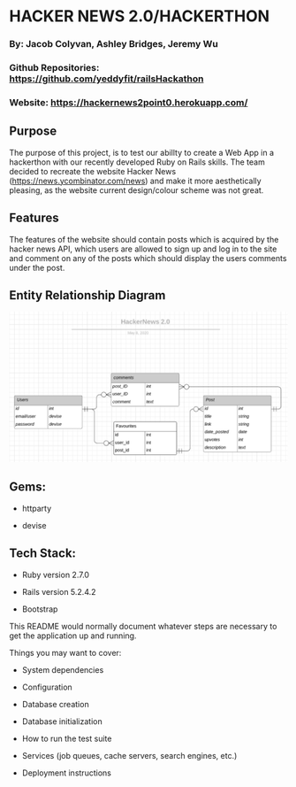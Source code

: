 # HACKER NEWS 2.0/HACKERTHON

### By: Jacob Colyvan, Ashley Bridges, Jeremy Wu

### Github Repositories: https://github.com/yeddyfit/railsHackathon 

### Website: https://hackernews2point0.herokuapp.com/

## Purpose

The purpose of this project, is to test our abillty to create a Web App in a hackerthon with our recently developed Ruby on Rails skills. The team decided to recreate the website Hacker News (https://news.ycombinator.com/news) and make it more aesthetically pleasing, as the website current design/colour scheme was not great.  

## Features

The features of the website should contain posts which is acquired by the hacker news API, which users are allowed to sign up and log in to the site and comment on any of the posts which should display the users comments under the post.

## Entity Relationship Diagram

![ERD](./app/assets/images/HackerNews2.0_ERB.png)

## Gems:

* httparty

* devise

## Tech Stack:

* Ruby version 2.7.0

* Rails version 5.2.4.2

* Bootstrap

This README would normally document whatever steps are necessary to get the
application up and running.

Things you may want to cover:


* System dependencies

* Configuration

* Database creation

* Database initialization

* How to run the test suite

* Services (job queues, cache servers, search engines, etc.)

* Deployment instructions


